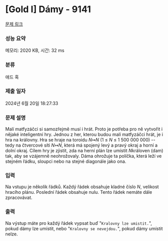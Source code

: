 # [Gold I] Dámy - 9141 

[문제 링크](https://www.acmicpc.net/problem/9141) 

### 성능 요약

메모리: 2020 KB, 시간: 32 ms

### 분류

애드 혹

### 제출 일자

2024년 6월 20일 18:27:33

### 문제 설명

<p>Malí matfyzáčci si samozřejmě musí i hrát. Proto je potřeba pro ně vytvořit i nějaké inteligentní hry. Jednou z her, kterou budou malí matfyzáčci hrát, je i hra na královny. Hra se hraje na toroidu <var>N</var>↣<var>N</var> (1 ≤ <var>N</var> ≤ 1 500 000 000) -- tedy na čtvercové síti <var>N</var>↣<var>N</var>, která má spojený levý a pravý okraj a horní a dolní okraj. Cílem hry je zjistit, zda na herní plán lze umístit <var>N</var>královen (dam) tak, aby se vzájemně neohrožovaly. Dáma ohrožuje ta políčka, která leží ve stejném řádku, sloupci nebo na stejné diagonále jako ona.</p>

### 입력 

 <p>Na vstupu je několik řádků. Každý řádek obsahuje kladné číslo <var>N</var>, velikost hracího plánu. Poslední řádek obsahuje nulu. Tento řádek nemáte dále zpracovávat.</p>

### 출력 

 <p>Na výstup máte pro každý řádek vypsat buď "<code>Kralovny lze umistit.</code>", pokud dámy lze umístit, nebo "<code>Kralovny se nevejdou.</code>", pokud dámy umístit nelze.</p>

